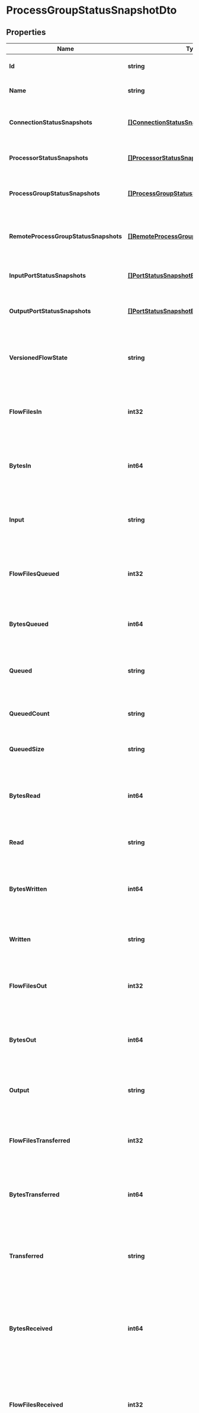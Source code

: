 # ProcessGroupStatusSnapshotDto

## Properties

Name | Type | Description | Notes
------------ | ------------- | ------------- | -------------
**Id** | **string** | The id of the process group. | [optional] 
**Name** | **string** | The name of this process group. | [optional] 
**ConnectionStatusSnapshots** | [**[]ConnectionStatusSnapshotEntity**](ConnectionStatusSnapshotEntity.md) | The status of all connections in the process group. | [optional] 
**ProcessorStatusSnapshots** | [**[]ProcessorStatusSnapshotEntity**](ProcessorStatusSnapshotEntity.md) | The status of all processors in the process group. | [optional] 
**ProcessGroupStatusSnapshots** | [**[]ProcessGroupStatusSnapshotEntity**](ProcessGroupStatusSnapshotEntity.md) | The status of all process groups in the process group. | [optional] 
**RemoteProcessGroupStatusSnapshots** | [**[]RemoteProcessGroupStatusSnapshotEntity**](RemoteProcessGroupStatusSnapshotEntity.md) | The status of all remote process groups in the process group. | [optional] 
**InputPortStatusSnapshots** | [**[]PortStatusSnapshotEntity**](PortStatusSnapshotEntity.md) | The status of all input ports in the process group. | [optional] 
**OutputPortStatusSnapshots** | [**[]PortStatusSnapshotEntity**](PortStatusSnapshotEntity.md) | The status of all output ports in the process group. | [optional] 
**VersionedFlowState** | **string** | The current state of the Process Group, as it relates to the Versioned Flow | [optional] [readonly] 
**FlowFilesIn** | **int32** | The number of FlowFiles that have come into this ProcessGroup in the last 5 minutes | [optional] 
**BytesIn** | **int64** | The number of bytes that have come into this ProcessGroup in the last 5 minutes | [optional] 
**Input** | **string** | The input count/size for the process group in the last 5 minutes (pretty printed). | [optional] 
**FlowFilesQueued** | **int32** | The number of FlowFiles that are queued up in this ProcessGroup right now | [optional] 
**BytesQueued** | **int64** | The number of bytes that are queued up in this ProcessGroup right now | [optional] 
**Queued** | **string** | The count/size that is queued in the the process group. | [optional] 
**QueuedCount** | **string** | The count that is queued for the process group. | [optional] 
**QueuedSize** | **string** | The size that is queued for the process group. | [optional] 
**BytesRead** | **int64** | The number of bytes read by components in this ProcessGroup in the last 5 minutes | [optional] 
**Read** | **string** | The number of bytes read in the last 5 minutes. | [optional] 
**BytesWritten** | **int64** | The number of bytes written by components in this ProcessGroup in the last 5 minutes | [optional] 
**Written** | **string** | The number of bytes written in the last 5 minutes. | [optional] 
**FlowFilesOut** | **int32** | The number of FlowFiles transferred out of this ProcessGroup in the last 5 minutes | [optional] 
**BytesOut** | **int64** | The number of bytes transferred out of this ProcessGroup in the last 5 minutes | [optional] 
**Output** | **string** | The output count/size for the process group in the last 5 minutes. | [optional] 
**FlowFilesTransferred** | **int32** | The number of FlowFiles transferred in this ProcessGroup in the last 5 minutes | [optional] 
**BytesTransferred** | **int64** | The number of bytes transferred in this ProcessGroup in the last 5 minutes | [optional] 
**Transferred** | **string** | The count/size transferred to/from queues in the process group in the last 5 minutes. | [optional] 
**BytesReceived** | **int64** | The number of bytes received from external sources by components within this ProcessGroup in the last 5 minutes | [optional] 
**FlowFilesReceived** | **int32** | The number of FlowFiles received from external sources by components within this ProcessGroup in the last 5 minutes | [optional] 
**Received** | **string** | The count/size sent to the process group in the last 5 minutes. | [optional] 
**BytesSent** | **int64** | The number of bytes sent to an external sink by components within this ProcessGroup in the last 5 minutes | [optional] 
**FlowFilesSent** | **int32** | The number of FlowFiles sent to an external sink by components within this ProcessGroup in the last 5 minutes | [optional] 
**Sent** | **string** | The count/size sent from this process group in the last 5 minutes. | [optional] 
**ActiveThreadCount** | **int32** | The active thread count for this process group. | [optional] 
**TerminatedThreadCount** | **int32** | The number of threads currently terminated for the process group. | [optional] 

[[Back to Model list]](../README.md#documentation-for-models) [[Back to API list]](../README.md#documentation-for-api-endpoints) [[Back to README]](../README.md)


